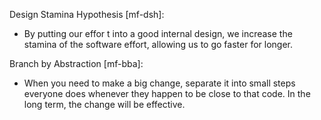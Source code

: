 
Design Stamina Hypothesis [mf-dsh]:
 - By putting our effor t into a good internal design, we increase the stamina of
  the software effort, allowing us to go faster for longer.

Branch by Abstraction [mf-bba]:
 - When you need to make a big change, separate it into small steps everyone
   does whenever they happen to be close to that code. In the long term, the
   change will be effective.
